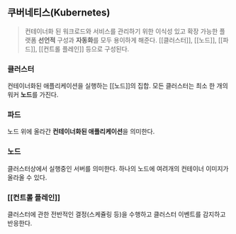 ## 쿠버네티스(Kubernetes)
> 컨테이너화 된 워크로드와 서비스를 관리하기 위한 이식성 있고 확장 가능한 플랫폼
> **선언적** 구성과 **자동화**를 모두 용이하게 해준다.
> [[클러스터]], [[노드]], [[파드]], [[컨트롤 플레인]] 등으로 구성된다.
### 클러스터
컨테이너화된 애플리케이션을 실행하는 [[노드]]의 집합. 모든 클러스터는 최소 한 개의 워커 **노드**를 가진다.
### 파드 
노드 위에 올라간 **컨테이너화된 애플리케이션**을 의미한다.
### 노드
클러스터상에서 실행중인 서버를 의미한다. 하나의 노드에 여려개의 컨테이너 이미지가 올라올 수 있다.
### [[컨트롤 플레인]]
클러스터에 관한 전반적인 결정(스케쥴링 등)을 수행하고 클러스터 이벤트를 감지하고 반응한다.
